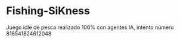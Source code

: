 # Fishing-SiKness
Juego idle de pesca realizado 100% con agentes IA, intento número 816541824612048
